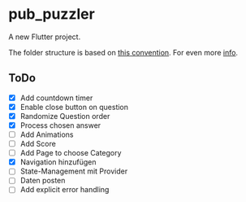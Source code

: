 # pub_puzzler

A new Flutter project.

The folder structure is based on [this convention](https://felipeemidio.medium.com/folder-structure-for-flutter-with-clean-architecture-how-i-do-bbe29225774f). For even more [info](https://github.com/Flutterando/Clean-Dart/blob/master/README_en.md).

## ToDo
- [x] Add countdown timer
- [x] Enable close button on question
- [x] Randomize Question order
- [x] Process chosen answer
- [ ] Add Animations
- [ ] Add Score
- [ ] Add Page to choose Category
- [x] Navigation hinzufügen
- [ ] State-Management mit Provider
- [ ] Daten posten
- [ ] Add explicit error handling